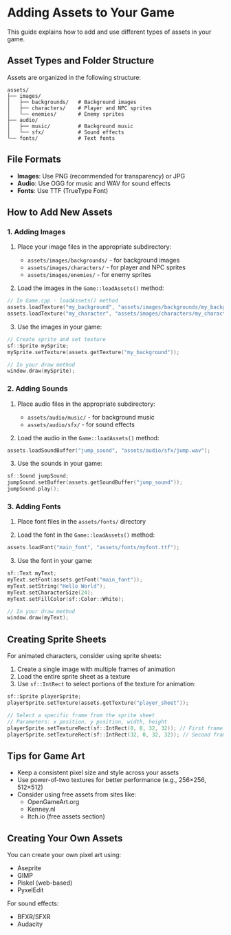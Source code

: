 # Adding Assets to Your Game

This guide explains how to add and use different types of assets in your game.

## Asset Types and Folder Structure

Assets are organized in the following structure:

```
assets/
├── images/
│   ├── backgrounds/   # Background images
│   ├── characters/    # Player and NPC sprites
│   └── enemies/       # Enemy sprites
├── audio/
│   ├── music/         # Background music
│   └── sfx/           # Sound effects
└── fonts/             # Text fonts
```

## File Formats

- **Images**: Use PNG (recommended for transparency) or JPG
- **Audio**: Use OGG for music and WAV for sound effects
- **Fonts**: Use TTF (TrueType Font)

## How to Add New Assets

### 1. Adding Images

1. Place your image files in the appropriate subdirectory:
   - `assets/images/backgrounds/` - for background images
   - `assets/images/characters/` - for player and NPC sprites
   - `assets/images/enemies/` - for enemy sprites

2. Load the images in the `Game::loadAssets()` method:

```cpp
// In Game.cpp - loadAssets() method
assets.loadTexture("my_background", "assets/images/backgrounds/my_background.png");
assets.loadTexture("my_character", "assets/images/characters/my_character.png");
```

3. Use the images in your game:

```cpp
// Create sprite and set texture
sf::Sprite mySprite;
mySprite.setTexture(assets.getTexture("my_background"));

// In your draw method
window.draw(mySprite);
```

### 2. Adding Sounds

1. Place audio files in the appropriate subdirectory:
   - `assets/audio/music/` - for background music
   - `assets/audio/sfx/` - for sound effects

2. Load the audio in the `Game::loadAssets()` method:

```cpp
assets.loadSoundBuffer("jump_sound", "assets/audio/sfx/jump.wav");
```

3. Use the sounds in your game:

```cpp
sf::Sound jumpSound;
jumpSound.setBuffer(assets.getSoundBuffer("jump_sound"));
jumpSound.play();
```

### 3. Adding Fonts

1. Place font files in the `assets/fonts/` directory

2. Load the font in the `Game::loadAssets()` method:

```cpp
assets.loadFont("main_font", "assets/fonts/myfont.ttf");
```

3. Use the font in your game:

```cpp
sf::Text myText;
myText.setFont(assets.getFont("main_font"));
myText.setString("Hello World");
myText.setCharacterSize(24);
myText.setFillColor(sf::Color::White);

// In your draw method
window.draw(myText);
```

## Creating Sprite Sheets

For animated characters, consider using sprite sheets:

1. Create a single image with multiple frames of animation
2. Load the entire sprite sheet as a texture
3. Use `sf::IntRect` to select portions of the texture for animation:

```cpp
sf::Sprite playerSprite;
playerSprite.setTexture(assets.getTexture("player_sheet"));

// Select a specific frame from the sprite sheet
// Parameters: x position, y position, width, height
playerSprite.setTextureRect(sf::IntRect(0, 0, 32, 32)); // First frame
playerSprite.setTextureRect(sf::IntRect(32, 0, 32, 32)); // Second frame
```

## Tips for Game Art

- Keep a consistent pixel size and style across your assets
- Use power-of-two textures for better performance (e.g., 256×256, 512×512)
- Consider using free assets from sites like:
  - OpenGameArt.org
  - Kenney.nl
  - Itch.io (free assets section)

## Creating Your Own Assets

You can create your own pixel art using:
- Aseprite
- GIMP
- Piskel (web-based)
- PyxelEdit

For sound effects:
- BFXR/SFXR
- Audacity